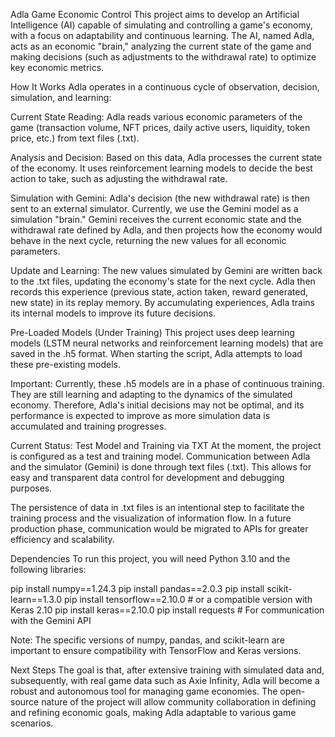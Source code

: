 Adla Game Economic Control
This project aims to develop an Artificial Intelligence (AI) capable of simulating and controlling a game's economy, with a focus on adaptability and continuous learning. The AI, named Adla, acts as an economic "brain," analyzing the current state of the game and making decisions (such as adjustments to the withdrawal rate) to optimize key economic metrics.

How It Works
Adla operates in a continuous cycle of observation, decision, simulation, and learning:

Current State Reading: Adla reads various economic parameters of the game (transaction volume, NFT prices, daily active users, liquidity, token price, etc.) from text files (.txt).

Analysis and Decision: Based on this data, Adla processes the current state of the economy. It uses reinforcement learning models to decide the best action to take, such as adjusting the withdrawal rate.

Simulation with Gemini: Adla's decision (the new withdrawal rate) is then sent to an external simulator. Currently, we use the Gemini model as a simulation "brain." Gemini receives the current economic state and the withdrawal rate defined by Adla, and then projects how the economy would behave in the next cycle, returning the new values for all economic parameters.

Update and Learning: The new values simulated by Gemini are written back to the .txt files, updating the economy's state for the next cycle. Adla then records this experience (previous state, action taken, reward generated, new state) in its replay memory. By accumulating experiences, Adla trains its internal models to improve its future decisions.

Pre-Loaded Models (Under Training)
This project uses deep learning models (LSTM neural networks and reinforcement learning models) that are saved in the .h5 format. When starting the script, Adla attempts to load these pre-existing models.

Important: Currently, these .h5 models are in a phase of continuous training. They are still learning and adapting to the dynamics of the simulated economy. Therefore, Adla's initial decisions may not be optimal, and its performance is expected to improve as more simulation data is accumulated and training progresses.

Current Status: Test Model and Training via TXT
At the moment, the project is configured as a test and training model. Communication between Adla and the simulator (Gemini) is done through text files (.txt). This allows for easy and transparent data control for development and debugging purposes.

The persistence of data in .txt files is an intentional step to facilitate the training process and the visualization of information flow. In a future production phase, communication would be migrated to APIs for greater efficiency and scalability.

Dependencies
To run this project, you will need Python 3.10 and the following libraries:

pip install numpy==1.24.3
pip install pandas==2.0.3
pip install scikit-learn==1.3.0
pip install tensorflow==2.10.0 # or a compatible version with Keras 2.10
pip install keras==2.10.0
pip install requests # For communication with the Gemini API


Note: The specific versions of numpy, pandas, and scikit-learn are important to ensure compatibility with TensorFlow and Keras versions.

Next Steps
The goal is that, after extensive training with simulated data and, subsequently, with real game data such as Axie Infinity, Adla will become a robust and autonomous tool for managing game economies. The open-source nature of the project will allow community collaboration in defining and refining economic goals, making Adla adaptable to various game scenarios.
